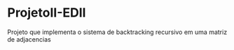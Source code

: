 # ProjetoII-EDII
 Projeto que implementa o sistema de backtracking recursivo em uma matriz de adjacencias
